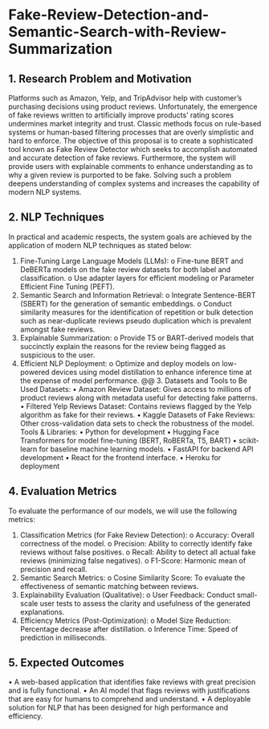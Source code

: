 # Fake-Review-Detection-and-Semantic-Search-with-Review-Summarization
## 1. Research Problem and Motivation 
Platforms such as Amazon, Yelp, and TripAdvisor help with customer’s purchasing 
decisions using product reviews. Unfortunately, the emergence of fake reviews written to 
artificially improve products’ rating scores undermines market integrity and trust. Classic 
methods focus on rule-based systems or human-based filtering processes that are overly 
simplistic and hard to enforce. 
The objective of this proposal is to create a sophisticated tool known as Fake Review 
Detector which seeks to accomplish automated and accurate detection of fake reviews. 
Furthermore, the system will provide users with explainable comments to enhance 
understanding as to why a given review is purported to be fake. Solving such a problem 
deepens understanding of complex systems and increases the capability of modern NLP 
systems. 
## 2. NLP Techniques 
In practical and academic respects, the system goals are achieved by the application of 
modern NLP techniques as stated below: 
1. Fine-Tuning Large Language Models (LLMs): 
o Fine-tune BERT and DeBERTa models on the fake review datasets for both 
label and classification. 
o Use adapter layers for efficient modeling or Parameter Efficient Fine Tuning 
(PEFT). 
2. Semantic Search and Information Retrieval: 
o Integrate Sentence-BERT (SBERT) for the generation of semantic 
embeddings. 
o Conduct similarity measures for the identification of repetition or bulk 
detection such as near-duplicate reviews pseudo duplication which is prevalent 
amongst fake reviews. 
3. Explainable Summarization: 
o Provide T5 or BART-derived models that succinctly explain the reasons for 
the review being flagged as suspicious to the user. 
4. Efficient NLP Deployment: 
o Optimize and deploy models on low-powered devices using model distillation 
to enhance inference time at the expense of model performance. 
@@ 3. Datasets and Tools to Be Used 
Datasets: 
• Amazon Review Dataset: Gives access to millions of product reviews along with 
metadata useful for detecting fake patterns. 
• Filtered Yelp Reviews Dataset: Contains reviews flagged by the Yelp algorithm as 
fake for their reviews. 
• Kaggle Datasets of Fake Reviews: Other cross-validation data sets to check the 
robustness of the model. 
Tools & Libraries: 
• Python for development 
• Hugging Face Transformers for model fine-tuning (BERT, RoBERTa, T5, BART) 
• scikit-learn for baseline machine learning models. 
• FastAPI for backend API development 
• React for the frontend interface. 
• Heroku for deployment 
## 4. Evaluation Metrics 
To evaluate the performance of our models, we will use the following metrics: 
1. Classification Metrics (for Fake Review Detection): 
o Accuracy: Overall correctness of the model. 
o Precision: Ability to correctly identify fake reviews without false positives. 
o Recall: Ability to detect all actual fake reviews (minimizing false negatives). 
o F1-Score: Harmonic mean of precision and recall. 
2. Semantic Search Metrics: 
o Cosine Similarity Score: To evaluate the effectiveness of semantic matching 
between reviews. 
3. Explainability Evaluation (Qualitative): 
o User Feedback: Conduct small-scale user tests to assess the clarity and 
usefulness of the generated explanations. 
4. Efficiency Metrics (Post-Optimization): 
o Model Size Reduction: Percentage decrease after distillation. 
o Inference Time: Speed of prediction in milliseconds. 
## 5. Expected Outcomes 
• A web-based application that identifies fake reviews with great precision and is fully 
functional. 
• An AI model that flags reviews with justifications that are easy for humans to 
comprehend and understand. 
• A deployable solution for NLP that has been designed for high performance and 
efficiency.
